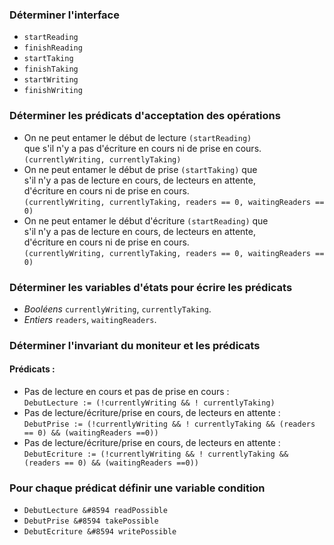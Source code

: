 
### Déterminer l'interface
* `startReading`
* `finishReading`
* `startTaking`
* `finishTaking`
* `startWriting`
* `finishWriting`

### Déterminer les prédicats d'acceptation des opérations
* On ne peut entamer le début de lecture `(startReading)`  
que s'il n'y a pas d'écriture en cours ni de prise en cours.  
`(currentlyWriting, currentlyTaking)` 
* On ne peut entamer le début de prise `(startTaking)` que  
s'il n'y a pas de lecture en cours, de lecteurs en attente,  
d'écriture en cours ni de prise en cours.  
`(currentlyWriting, currentlyTaking, readers == 0, waitingReaders == 0)`
* On ne peut entamer le début d'écriture `(startReading)` que  
s'il n'y a pas de lecture en cours, de lecteurs en attente,  
d'écriture en cours ni de prise en cours.  
`(currentlyWriting, currentlyTaking, readers == 0, waitingReaders == 0)`

### Déterminer les variables d'états pour écrire les prédicats
* *Booléens* `currentlyWriting`, `currentlyTaking`.  
* *Entiers* `readers`, `waitingReaders`.

### Déterminer l'invariant du moniteur et les prédicats
#### Prédicats :
* Pas de lecture en cours et pas de prise en cours :  
 `DebutLecture := (!currentlyWriting && ! currentlyTaking)`
* Pas de lecture/écriture/prise en cours, de lecteurs en attente :  
 `DebutPrise := (!currentlyWriting && ! currentlyTaking && (readers == 0) && (waitingReaders ==0))`
* Pas de lecture/écriture/prise en cours, de lecteurs en attente :  
 `DebutEcriture := (!currentlyWriting && ! currentlyTaking && (readers == 0) && (waitingReaders ==0))`

 ### Pour chaque prédicat définir une variable condition
 * `DebutLecture &#8594 readPossible`
 * `DebutPrise &#8594 takePossible`
 * `DebutEcriture &#8594 writePossible`